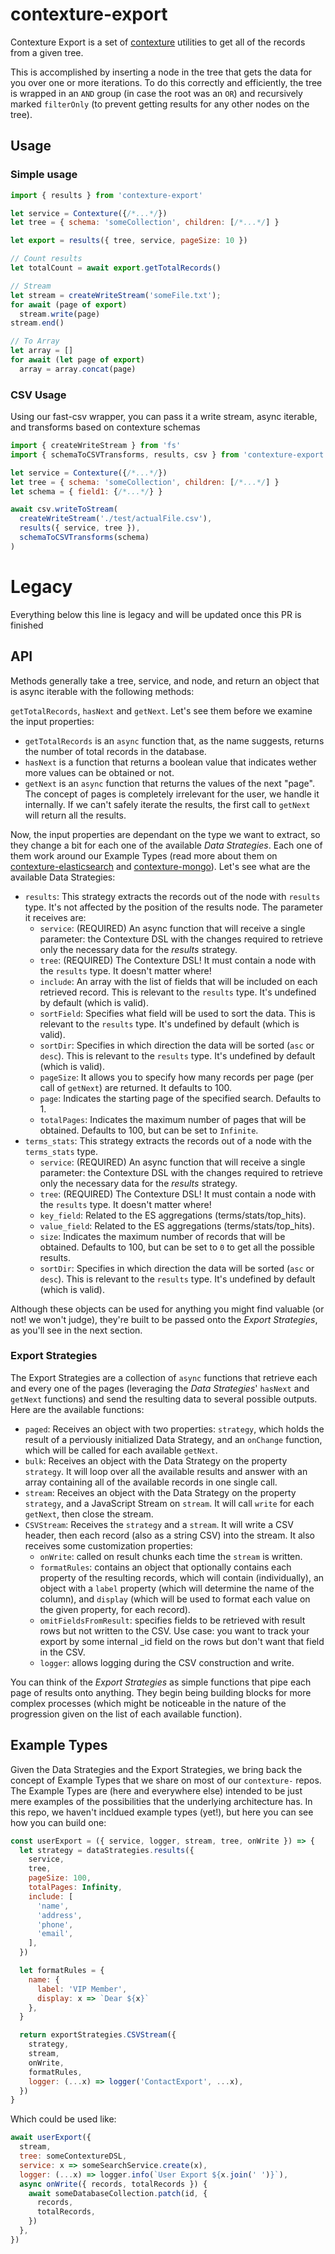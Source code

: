 ﻿# contexture-export

Contexture Export is a set of [contexture](https://github.com/smartprocure/contexture) utilities to get all of the records from a given tree.

This is accomplished by inserting a node in the tree that gets the data for you over one or more iterations. To do this correctly and efficiently, the tree is wrapped in an `AND` group (in case the root was an `OR`) and recursively marked `filterOnly` (to prevent getting results for any other nodes on the tree).

## Usage

### Simple usage
```js
import { results } from 'contexture-export'

let service = Contexture({/*...*/})
let tree = { schema: 'someCollection', children: [/*...*/] }

let export = results({ tree, service, pageSize: 10 })

// Count results
let totalCount = await export.getTotalRecords()

// Stream
let stream = createWriteStream('someFile.txt');
for await (page of export)
  stream.write(page)
stream.end()

// To Array
let array = []
for await (let page of export)
  array = array.concat(page)
```

### CSV Usage
Using our fast-csv wrapper, you can pass it a write stream, async iterable, and transforms based on contexture schemas

```js
import { createWriteStream } from 'fs'
import { schemaToCSVTransforms, results, csv } from 'contexture-export'

let service = Contexture({/*...*/})
let tree = { schema: 'someCollection', children: [/*...*/] }
let schema = { field1: {/*...*/} }

await csv.writeToStream(
  createWriteStream('./test/actualFile.csv'),
  results({ service, tree }),
  schemaToCSVTransforms(schema)
)
```

# Legacy
Everything below this line is legacy and will be updated once this PR is finished

## API

Methods generally take a tree, service, and node, and return an object that is async iterable with the following methods:

 `getTotalRecords`, `hasNext` and `getNext`. Let's see them
before we examine the input properties:

- `getTotalRecords` is an `async` function that, as the name suggests,
  returns the number of total records in the database.
- `hasNext` is a function that returns a boolean value that indicates
  wether more values can be obtained or not.
- `getNext` is an `async` function that returns the values of the next
  "page". The concept of pages is completely irrelevant for the user,
  we handle it internally. If we can't safely iterate the results, the
  first call to `getNext` will return all the results.

Now, the input properties are dependant on the type we want to
extract, so they change a bit for each one of the available _Data
Strategies_. Each one of them work around our Example Types (read more
about them on [contexture-elasticsearch](https://github.com/smartprocure/contexture-elasticsearch)
and [contexture-mongo](https://github.com/smartprocure/contexture-mongo)).
Let's see what are the available Data Strategies:

- `results`: This strategy extracts the records out of the node with
  `results` type. It's not affected by the position of the
  results node. The parameter it receives are:
  - `service`: (REQUIRED) An async function that will receive a single parameter:
    the Contexture DSL with the changes required to retrieve only the
    necessary data for the _results_ strategy.
  - `tree`: (REQUIRED) The Contexture DSL! It must contain a node with the
    `results` type. It doesn't matter where!
  - `include`: An array with the list of fields that will
    be included on each retrieved record. This is relevant to the
    `results` type. It's undefined by default (which is valid).
  - `sortField`: Specifies what field will be used to sort the data.
    This is relevant to the `results` type. It's undefined by default
    (which is valid).
  - `sortDir`: Specifies in which direction the data will be sorted
    (`asc` or `desc`).  This is relevant to the `results` type. It's
    undefined by default (which is valid).
  - `pageSize`: It allows you to specify how many records per page
    (per call of `getNext`) are returned. It defaults to 100.
  - `page`: Indicates the starting page of the specified search.
    Defaults to 1.
  - `totalPages`: Indicates the maximum number of pages that will be
    obtained. Defaults to 100, but can be set to `Infinite`.
- `terms_stats`: This strategy extracts the records out of a node with
  the `terms_stats` type.
  - `service`: (REQUIRED) An async function that will receive a single parameter:
    the Contexture DSL with the changes required to retrieve only the
    necessary data for the _results_ strategy.
  - `tree`: (REQUIRED) The Contexture DSL! It must contain a node with the
    `results` type. It doesn't matter where!
  - `key_field`: Related to the ES aggregations
    (terms/stats/top_hits).
  - `value_field`: Related to the ES aggregations
    (terms/stats/top_hits).
  - `size`: Indicates the maximum number of records that will be
    obtained. Defaults to 100, but can be set to `0` to get all the
    possible results.
  - `sortDir`: Specifies in which direction the data will be sorted
    (`asc` or `desc`).  This is relevant to the `results` type. It's
    undefined by default (which is valid).

Although these objects can be used for anything you might find
valuable (or not! we won't judge), they're built to be passed onto the
_Export Strategies_, as you'll see in the next section.

### Export Strategies

The Export Strategies are a collection of `async` functions that retrieve each
and every one of the pages (leveraging the _Data Strategies_'
`hasNext` and `getNext` functions) and send the resulting data to
several possible outputs. Here are the available functions:

- `paged`: Receives an object with two properties: `strategy`, which
  holds the result of a perviously initialized Data Strategy, and an
  `onChange` function, which will be called for each available
  `getNext`.
- `bulk`: Receives an object with the Data Strategy on the property `strategy`.
  It will loop over all the available results and answer with an array
  containing all of the available records in one single call.
- `stream`: Receives an object with the Data Strategy on the property
  `strategy`, and a JavaScript Stream on `stream`. It will call
  `write` for each `getNext`, then close the stream.
- `CSVStream`: Receives the `strategy` and a `stream`. It will write a
  CSV header, then each record (also as a string CSV) into the stream.
  It also receives some customization properties: 
  - `onWrite`: called on result chunks each time the `stream` is written. 
  - `formatRules`: contains an object that optionally contains each property of the
  resulting records, which will contain (individually), an object with
  a `label` property (which will determine the name of the column),
  and `display` (which will be used to format each value on the given
  property, for each record). 
  - `omitFieldsFromResult`: specifies fields to be retrieved with result rows but
  not written to the CSV. Use case: you want to track your export by
  some internal _id field on the rows but don't want that field in the CSV.
  - `logger`: allows logging during the CSV construction and write.

You can think of the _Export Strategies_ as simple functions that pipe
each page of results onto anything. They begin being building blocks
for more complex processes (which might be noticeable in the nature of
the progression given on the list of each available function).

## Example Types

Given the Data Strategies and the Export Strategies, we bring back the
concept of Example Types that we share on most of our `contexture-`
repos. The Example Types are (here and everywhere else) intended to be
just mere examples of the possibilities that the underlying
architecture has. In this repo, we haven't incldued example types
(yet!), but here you can see how you can build one:

```javascript
const userExport = ({ service, logger, stream, tree, onWrite }) => {
  let strategy = dataStrategies.results({
    service,
    tree,
    pageSize: 100,
    totalPages: Infinity,
    include: [
      'name',
      'address',
      'phone',
      'email',
    ],
  })

  let formatRules = {
    name: {
      label: 'VIP Member',
      display: x => `Dear ${x}`
    },
  }

  return exportStrategies.CSVStream({
    strategy,
    stream,
    onWrite,
    formatRules,
    logger: (...x) => logger('ContactExport', ...x),
  })
}
```

Which could be used like:
```javascript
await userExport({
  stream,
  tree: someContextureDSL,
  service: x => someSearchService.create(x),
  logger: (...x) => logger.info(`User Export ${x.join(' ')}`),
  async onWrite({ records, totalRecords }) {
    await someDatabaseCollection.patch(id, {
      records,
      totalRecords,
    })
  },
})
```
